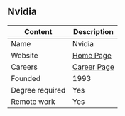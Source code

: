 ## Nvidia

Content|Description
-|-
Name|Nvidia
Website|[Home Page](https://www.nvidia.com/en-in/)
Careers|[Career Page](https://www.nvidia.com/en-us/about-nvidia/careers/how-we-hire/)
Founded|1993
Degree required|Yes
Remote work|Yes
